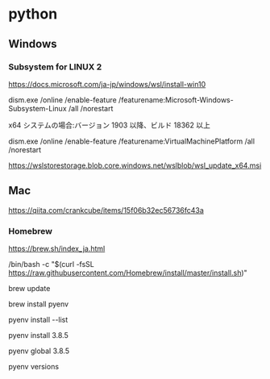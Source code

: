 # python

## Windows

### Subsystem for LINUX 2

https://docs.microsoft.com/ja-jp/windows/wsl/install-win10

dism.exe /online /enable-feature /featurename:Microsoft-Windows-Subsystem-Linux /all /norestart

x64 システムの場合:バージョン 1903 以降、ビルド 18362 以上

dism.exe /online /enable-feature /featurename:VirtualMachinePlatform /all /norestart

https://wslstorestorage.blob.core.windows.net/wslblob/wsl_update_x64.msi

## Mac
https://qiita.com/crankcube/items/15f06b32ec56736fc43a

### Homebrew

https://brew.sh/index_ja.html

/bin/bash -c "$(curl -fsSL https://raw.githubusercontent.com/Homebrew/install/master/install.sh)"

brew update

brew install pyenv

pyenv install --list

pyenv install 3.8.5

pyenv global 3.8.5

pyenv versions


